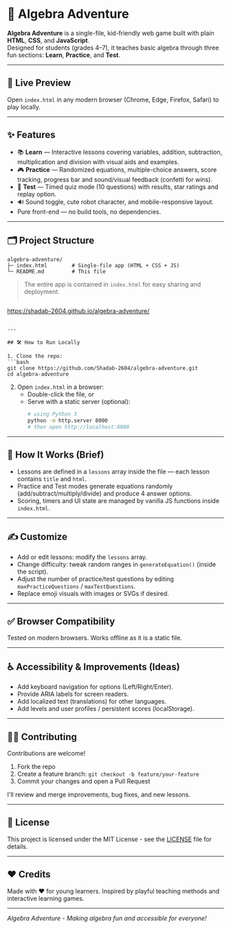 # 🧮 Algebra Adventure

**Algebra Adventure** is a single-file, kid-friendly web game built with plain **HTML**, **CSS**, and **JavaScript**.  
Designed for students (grades 4–7), it teaches basic algebra through three fun sections: **Learn**, **Practice**, and **Test**.

---

## 🚀 Live Preview
Open `index.html` in any modern browser (Chrome, Edge, Firefox, Safari) to play locally.

---

## ✨ Features
- 📚 **Learn** — Interactive lessons covering variables, addition, subtraction, multiplication and division with visual aids and examples.
- 🎮 **Practice** — Randomized equations, multiple-choice answers, score tracking, progress bar and sound/visual feedback (confetti for wins).
- 🧪 **Test** — Timed quiz mode (10 questions) with results, star ratings and replay option.
- 🔊 Sound toggle, cute robot character, and mobile-responsive layout.
- Pure front-end — no build tools, no dependencies.

---

## 🗂️ Project Structure

```
algebra-adventure/
├─ index.html        # Single-file app (HTML + CSS + JS)
└─ README.md         # This file
```

> The entire app is contained in `index.html` for easy sharing and deployment.
>  ```bash
   https://shadab-2604.github.io/algebra-adventure/
   ```

---

## 🛠️ How to Run Locally

1. Clone the repo:
   ```bash
   git clone https://github.com/Shadab-2604/algebra-adventure.git
   cd algebra-adventure
   ```

2. Open `index.html` in a browser:
   - Double-click the file, or
   - Serve with a static server (optional):
     ```bash
     # using Python 3
     python -m http.server 8000
     # then open http://localhost:8000
     ```

---

## 🧩 How It Works (Brief)

- Lessons are defined in a `lessons` array inside the file — each lesson contains `title` and `html`.
- Practice and Test modes generate equations randomly (add/subtract/multiply/divide) and produce 4 answer options.
- Scoring, timers and UI state are managed by vanilla JS functions inside `index.html`.

---

## ✍️ Customize

- Add or edit lessons: modify the `lessons` array.
- Change difficulty: tweak random ranges in `generateEquation()` (inside the script).
- Adjust the number of practice/test questions by editing `maxPracticeQuestions` / `maxTestQuestions`.
- Replace emoji visuals with images or SVGs if desired.

---

## ✅ Browser Compatibility

Tested on modern browsers. Works offline as it is a static file.

---

## ♿ Accessibility & Improvements (Ideas)

- Add keyboard navigation for options (Left/Right/Enter).
- Provide ARIA labels for screen readers.
- Add localized text (translations) for other languages.
- Add levels and user profiles / persistent scores (localStorage).

---

## 🧑‍💻 Contributing

Contributions are welcome!

1. Fork the repo
2. Create a feature branch: `git checkout -b feature/your-feature`
3. Commit your changes and open a Pull Request

I'll review and merge improvements, bug fixes, and new lessons.

---

## 📜 License

This project is licensed under the MIT License - see the [LICENSE](LICENSE) file for details.

---

## ❤️ Credits

Made with ❤️ for young learners. Inspired by playful teaching methods and interactive learning games.

---

*Algebra Adventure - Making algebra fun and accessible for everyone!*
